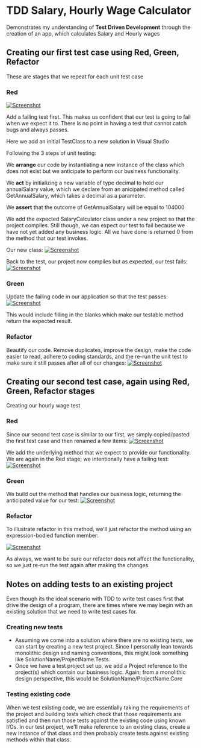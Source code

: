# TDD Salary, Hourly Wage Calculator
Demonstrates my understanding of **Test Driven Development** through the creation of an app, which calculates Salary and Hourly wages


## Creating our first test case using Red, Green, Refactor

These are stages that we repeat for each unit test case

### Red

[![Screenshot](https://github.com/codeman061988/TddSalaryHourlyWageCalc/blob/master/docs/RedScreenshot.PNG "Screenshot")](https://github.com/codeman061988/TddSalaryHourlyWageCalc/blob/master/docs/RedScreenshot.PNG "Screenshot")

Add a failing test first. This makes us confident that our test is going to fail when we expect it to. There is no point in having a test that cannot catch bugs and always passes.

Here we add an initial TestClass to a new solution in Visual Studio

Following the 3 steps of unit testing:

We **arrange** our code by instantiating a new instance of the class which does not exist but we anticipate to perform our business functionality.

We **act** by initializing a new variable of type decimal to hold our annualSalary value, which we declare from an anicipated method called GetAnnualSalary, which takes a decimal as a parameter.

We **assert** that the outcome of GetAnnualSalary will be equal to 104000

We add the expected SalaryCalculator class under a new project so that the project compiles. Still though, we can expect our test to fail because we have not yet added any business logic. All we have done is returned 0 from the method that our test invokes.

Our new class:
[![Screenshot](https://github.com/codeman061988/TddSalaryHourlyWageCalc/blob/master/docs/RedScreenshot2.PNG "Screenshot")](https://github.com/codeman061988/TddSalaryHourlyWageCalc/blob/master/docs/RedScreenshot2.PNG "Screenshot")

Back to the test, our project now compiles but as expected, our test fails:
[![Screenshot](https://github.com/codeman061988/TddSalaryHourlyWageCalc/blob/master/docs/RedScreenshot3.PNG "Screenshot")](https://github.com/codeman061988/TddSalaryHourlyWageCalc/blob/master/docs/RedScreenshot3.PNG "Screenshot")

### Green
Update the failing code in our application so that the test passes:
[![Screenshot](https://github.com/codeman061988/TddSalaryHourlyWageCalc/blob/master/docs/GreenScreenshot.PNG "Screenshot")](https://github.com/codeman061988/TddSalaryHourlyWageCalc/blob/master/docs/GreenScreenshot.PNG "Screenshot")

This would include filling in the blanks which make our testable method return the expected result.

### Refactor
Beautify our code. Remove duplicates, improve the design, make the code easier to read, adhere to coding standards, and the re-run the unit test to make sure it still passes after all of our changes:
[![Screenshot](https://github.com/codeman061988/TddSalaryHourlyWageCalc/blob/master/docs/RefactorScreenshot.PNG "Screenshot")](https://github.com/codeman061988/TddSalaryHourlyWageCalc/blob/master/docs/RefactorScreenshot.PNG "Screenshot")

## Creating our second test case, again using Red, Green, Refactor stages

Creating our hourly wage test

### Red

Since our second test case is similar to our first, we simply copied/pasted the first test case and then renamed a few items: 
[![Screenshot](https://github.com/codeman061988/TddSalaryHourlyWageCalc/blob/master/docs/SecondRedScreenshot.PNG "Screenshot")](https://github.com/codeman061988/TddSalaryHourlyWageCalc/blob/master/docs/SecondRedScreenshot.PNG "Screenshot")

We add the underlying method that we expect to provide our functionality. We are again in the Red stage; we intentionally have a failing test:
[![Screenshot](https://github.com/codeman061988/TddSalaryHourlyWageCalc/blob/master/docs/SecondRedScreenshot2.PNG "Screenshot")](https://github.com/codeman061988/TddSalaryHourlyWageCalc/blob/master/docs/SecondRedScreenshot2.PNG "Screenshot")

### Green

We build out the method that handles our business logic, returning the anticipated value for our test:
[![Screenshot](https://github.com/codeman061988/TddSalaryHourlyWageCalc/blob/master/docs/SecondGreenScreenshot.PNG "Screenshot")](https://github.com/codeman061988/TddSalaryHourlyWageCalc/blob/master/docs/SecondGreenScreenshot.PNG "Screenshot")

### Refactor
To illustrate refactor in this method, we'll just refactor the method using an expression-bodied function member:

[![Screenshot](https://github.com/codeman061988/TddSalaryHourlyWageCalc/blob/master/docs/SecondRefactorScreenshot.PNG "Screenshot")](https://github.com/codeman061988/TddSalaryHourlyWageCalc/blob/master/docs/SecondRefactorScreenshot.PNG "Screenshot")

As always, we want to be sure our refactor does not affect the functionality, so we just re-run the test again after making the changes.


## Notes on adding tests to an existing project

Even though its the ideal scenario with TDD to write test cases first that drive the design of a program, there are times where we may begin with an existing solution that we need to write test cases for.

### Creating new tests
- Assuming we come into a solution where there are no existing tests, we can start by creating a new test project. Since I personally lean towards monolithic design and naming conventions, this might look something like SolutionName/ProjectName.Tests.
- Once we have a test project set up, we add a Project reference to the project(s) which contain our business logic. Again; from a monolithic design perspective, this would be SolutionName/ProjectName.Core

### Testing existing code
When we test existing code, we are essentially taking the requirements of the project and building tests which check that those requirements are satisfied and then run those tests against the existing code using known I/Os. 
In our test project, we'll make reference to an existing class, create a new instance of that class and then probably create tests against existing methods within that class.